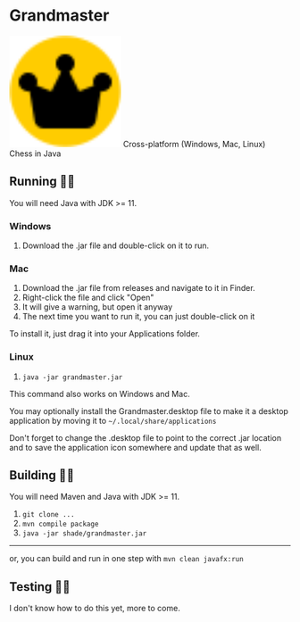 # Grandmaster
<img src="./crown.svg" width="200" alt="crown logo" />
Cross-platform (Windows, Mac, Linux) Chess in Java

## Running 🏃💨
You will need Java with JDK >= 11.

### Windows
1. Download the .jar file and double-click on it to run.
### Mac
1. Download the .jar file from releases and navigate to it in Finder.
2. Right-click the file and click "Open"
3. It will give a warning, but open it anyway
4. The next time you want to run it, you can just double-click on it

To install it, just drag it into your Applications folder.
### Linux
1. `java -jar grandmaster.jar`

This command also works on Windows and Mac.

You may optionally install the Grandmaster.desktop file to make it a desktop application by moving it to `~/.local/share/applications`

Don't forget to change the .desktop file to point to the correct .jar location and  to save the application icon somewhere and update that as well.

## Building 👷🔧
You will need Maven and Java with JDK >= 11.

1. `git clone ...`
2. `mvn compile package`
3. `java -jar shade/grandmaster.jar`

---

or, you can build and run in one step with `mvn clean javafx:run`

## Testing 🔬🧪

I don't know how to do this yet, more to come.




